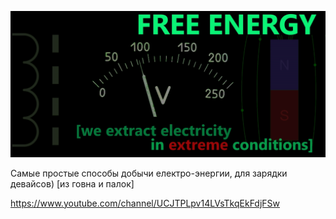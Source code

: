 

![Free_Energy](fe.jpg)



Самые простые способы добычи електро-энергии, для зарядки девайсов) [из говна и палок]

https://www.youtube.com/channel/UCJTPLpv14LVsTkqEkFdjFSw<br>


